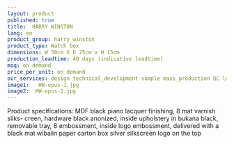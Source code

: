 ```yaml
---
layout: product
published: true
title:  HARRY WINSTON
lang: en
product_group: harry_winston
product_type: Watch box
dimensions: W 30cm X D 25cm x H 15cm
production_leadtime: 40 days (indicative leadtime)
moq: on demand
price_per_unit: on demand
our_services: design technical_development sample mass_production QC logistic shipping
image1:   HW-opus-1.jpg
image2:  HW-opus-2.jpg
---
```

Product specifications:  MDF black piano lacquer finishing, 8 mat varnish silks- creen, hardware black anonized, inside upholstery  in bukana black, removable tray, 8 embossment, inside logo embossment, delivered with a black mat wibalin paper carton box silver silkscreen logo on the top						
